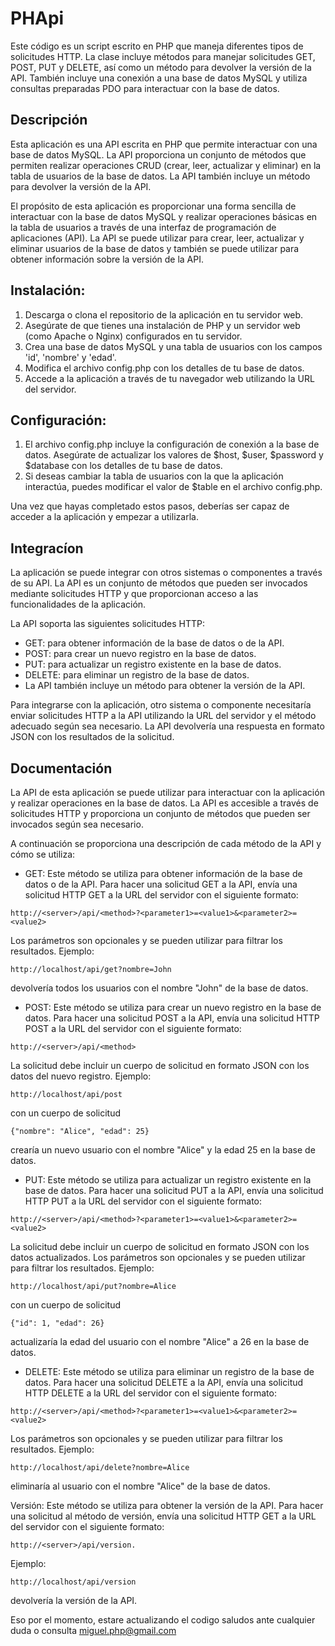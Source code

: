 # PHApi
Este código es un script escrito en PHP que maneja diferentes tipos de solicitudes HTTP. La clase incluye métodos para manejar solicitudes GET, POST, PUT y DELETE, así como un método para devolver la versión de la API. También incluye una conexión a una base de datos MySQL y utiliza consultas preparadas PDO para interactuar con la base de datos.

## Descripción
Esta aplicación es una API escrita en PHP que permite interactuar con una base de datos MySQL. La API proporciona un conjunto de métodos que permiten realizar operaciones CRUD (crear, leer, actualizar y eliminar) en la tabla de usuarios de la base de datos. La API también incluye un método para devolver la versión de la API.

El propósito de esta aplicación es proporcionar una forma sencilla de interactuar con la base de datos MySQL y realizar operaciones básicas en la tabla de usuarios a través de una interfaz de programación de aplicaciones (API). La API se puede utilizar para crear, leer, actualizar y eliminar usuarios de la base de datos y también se puede utilizar para obtener información sobre la versión de la API.

## Instalación:

  1. Descarga o clona el repositorio de la aplicación en tu servidor web.
  2. Asegúrate de que tienes una instalación de PHP y un servidor web (como Apache o Nginx) configurados en tu servidor.
  3. Crea una base de datos MySQL y una tabla de usuarios con los campos 'id', 'nombre' y 'edad'.
  4. Modifica el archivo config.php con los detalles de tu base de datos.
  5. Accede a la aplicación a través de tu navegador web utilizando la URL del servidor.

## Configuración:

  1. El archivo config.php incluye la configuración de conexión a la base de datos. Asegúrate de actualizar los valores de $host, $user, $password y $database con los detalles de tu base de datos.
  2. Si deseas cambiar la tabla de usuarios con la que la aplicación interactúa, puedes modificar el valor de $table en el archivo config.php.

Una vez que hayas completado estos pasos, deberías ser capaz de acceder a la aplicación y empezar a utilizarla.

## Integracíon

La aplicación se puede integrar con otros sistemas o componentes a través de su API. La API es un conjunto de métodos que pueden ser invocados mediante solicitudes HTTP y que proporcionan acceso a las funcionalidades de la aplicación.

La API soporta las siguientes solicitudes HTTP:

  - GET: para obtener información de la base de datos o de la API.
  - POST: para crear un nuevo registro en la base de datos.
  - PUT: para actualizar un registro existente en la base de datos.
  - DELETE: para eliminar un registro de la base de datos.
  - La API también incluye un método para obtener la versión de la API.

Para integrarse con la aplicación, otro sistema o componente necesitaría enviar solicitudes HTTP a la API utilizando la URL del servidor y el método adecuado según sea necesario. La API devolvería una respuesta en formato JSON con los resultados de la solicitud.

## Documentación

La API de esta aplicación se puede utilizar para interactuar con la aplicación y realizar operaciones en la base de datos. La API es accesible a través de solicitudes HTTP y proporciona un conjunto de métodos que pueden ser invocados según sea necesario.

A continuación se proporciona una descripción de cada método de la API y cómo se utiliza:

  - GET: Este método se utiliza para obtener información de la base de datos o de la API. Para hacer una solicitud GET a la API, envía una solicitud HTTP GET a la URL del servidor con el siguiente formato: 
  ```
  http://<server>/api/<method>?<parameter1>=<value1>&<parameter2>=<value2>
  ```
  Los parámetros son opcionales y se pueden utilizar para filtrar los resultados.
Ejemplo: 
  ```
  http://localhost/api/get?nombre=John 
  ```
  devolvería todos los usuarios con el nombre "John" de la base de datos.

  - POST: Este método se utiliza para crear un nuevo registro en la base de datos. Para hacer una solicitud POST a la API, envía una solicitud HTTP POST a la URL del servidor con el siguiente formato: 
  ```
  http://<server>/api/<method>
  ```
  La solicitud debe incluir un cuerpo de solicitud en formato JSON con los datos del nuevo registro.
Ejemplo: 
  ```
  http://localhost/api/post 
  ```
  con un cuerpo de solicitud 
  ```
  {"nombre": "Alice", "edad": 25}
  ```
  crearía un nuevo usuario con el nombre "Alice" y la edad 25 en la base de datos.

  - PUT: Este método se utiliza para actualizar un registro existente en la base de datos. Para hacer una solicitud PUT a la API, envía una solicitud HTTP PUT a la URL del servidor con el siguiente formato: 
  ```
  http://<server>/api/<method>?<parameter1>=<value1>&<parameter2>=<value2>
  ```
  La solicitud debe incluir un cuerpo de solicitud en formato JSON con los datos actualizados. Los parámetros son opcionales y se pueden utilizar para filtrar los resultados.
Ejemplo: 
  ```
  http://localhost/api/put?nombre=Alice
  ```
  con un cuerpo de solicitud 
  ```
  {"id": 1, "edad": 26} 
  ```
  actualizaría la edad del usuario con el nombre "Alice" a 26 en la base de datos.

  - DELETE: Este método se utiliza para eliminar un registro de la base de datos. Para hacer una solicitud DELETE a la API, envía una solicitud HTTP DELETE a la URL del servidor con el siguiente formato:
  ```
  http://<server>/api/<method>?<parameter1>=<value1>&<parameter2>=<value2>
  ```
Los parámetros son opcionales y se pueden utilizar para filtrar los resultados.
Ejemplo: 
  ```
  http://localhost/api/delete?nombre=Alice 
  ```
  eliminaría al usuario con el nombre "Alice" de la base de datos.

Versión: Este método se utiliza para obtener la versión de la API. Para hacer una solicitud al método de versión, envía una solicitud HTTP GET a la URL del servidor con el siguiente formato:
```
http://<server>/api/version.
```
Ejemplo: 
  ```
  http://localhost/api/version
  ```
  devolvería la versión de la API.


Eso por el momento, estare actualizando el codigo saludos ante cualquier duda o consulta miguel.php@gmail.com
